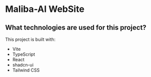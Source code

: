 # Maliba-AI WebSite


## What technologies are used for this project?

This project is built with:

- Vite
- TypeScript
- React
- shadcn-ui
- Tailwind CSS

